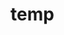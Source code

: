 # temp



















































































































